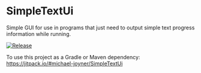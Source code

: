 # SimpleTextUi

Simple GUI for use in programs that just need to output simple text progress information while running.

[![Release](https://jitpack.io/v/michael-joyner/SimpleTextUi.svg)](https://jitpack.io/#michael-joyner/SimpleTextUi)

To use this project as a Gradle or Maven dependency: https://jitpack.io/#michael-joyner/SimpleTextUi
